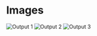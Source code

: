 # Images

![Output 1](https://user-images.githubusercontent.com/89584933/132499352-d36ad2e2-4596-47e8-98a9-9da5293b09b9.png)
![Output 2](https://user-images.githubusercontent.com/89584933/132499360-15818160-0ea6-47c8-8e75-3ada4e4e6b56.png)
![Output 3](https://user-images.githubusercontent.com/89584933/132499362-8098f2f1-1b9d-4177-b327-48623e97e699.png)

